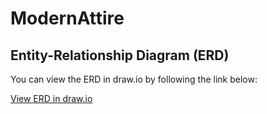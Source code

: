 # ModernAttire


## Entity-Relationship Diagram (ERD)

You can view the ERD in draw.io by following the link below:

[View ERD in draw.io](https://viewer.diagrams.net/?tags=%7B%7D&lightbox=1&target=blank&highlight=0000ff&layers=1&nav=1&title=ModernAttire.drawio#Uhttps%3A%2F%2Fdrive.google.com%2Fuc%3Fid%3D1OmqKRK3yz30yio26DFVY6PWpaAafJrdm%26export%3Ddownload)
